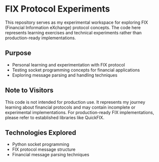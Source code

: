 # FIX Protocol Experiments

This repository serves as my experimental workspace for exploring FIX (Financial Information eXchange) protocol concepts. The code here represents learning exercises and technical experiments rather than production-ready implementations.

## Purpose

- Personal learning and experimentation with FIX protocol
- Testing socket programming concepts for financial applications
- Exploring message parsing and handling techniques

## Note to Visitors

This code is not intended for production use. It represents my journey learning about financial protocols and may contain incomplete or experimental implementations. For production-ready FIX implementations, please refer to established libraries like QuickFIX.

## Technologies Explored

- Python socket programming
- FIX protocol message structure
- Financial message parsing techniques
